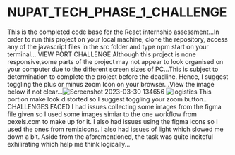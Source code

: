 # NUPAT_TECH_PHASE_1_CHALLENGE
This is the completed code base for the React internship assessment...In order to run this project on your local machine, clone the repository, access any of the javascript files in the src folder and type npm start on your terminal...
VIEW PORT CHALLENGE
Although this project is none responsive,some parts of the project may not appear to look organised on your computer due to the different screen sizes of PC...This is subject to determination to complete the project before the deadline. Hence, I suggest toggling the plus or minus zoom Icon on your browser...View the image below if not clear...![Screenshot 2023-03-30 134656](https://user-images.githubusercontent.com/105238634/228945227-ab53aecd-da15-4df4-971e-2b07ecc09db8.jpg)
![logistics](https://user-images.githubusercontent.com/105238634/228946614-ba4097fb-2b2c-4e71-85bb-cf60a4c02166.jpg)
This portion make look distorted so I suggest toggling your zoom button..
CHALLENGES FACED
I had issues collecting some images from the figma file given so I used some images simiar to the one workflow from pexels.com to make up for it.
I also had issues using the figma icons so I used the ones from remixicons.
I also had issues of light which slowed me down a bit.
Aside from the aforementioned, the task was quite inciteful exhilirating which help me think logically...
